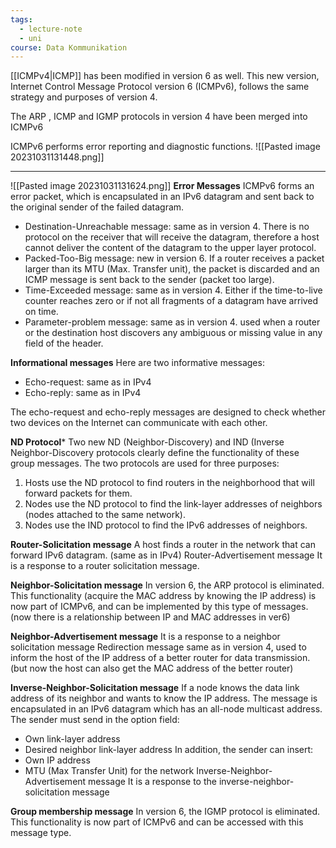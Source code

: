 ```yaml
---
tags:
  - lecture-note
  - uni
course: Data Kommunikation
---
```

[[ICMPv4|ICMP]] has been modified in version 6 as well. This new version, Internet Control Message Protocol version 6 (ICMPv6), follows the same strategy and purposes of version 4. 

The ARP , ICMP and IGMP protocols in version 4 have been merged into ICMPv6

ICMPv6 performs error reporting and diagnostic functions.
![[Pasted image 20231031131448.png]]

***
![[Pasted image 20231031131624.png]]
**Error Messages**
ICMPv6 forms an error packet, which is encapsulated in an IPv6 datagram and sent back to the original sender of the failed datagram.
* Destination-Unreachable message: same as in version 4. There is no protocol on the receiver that will receive the datagram, therefore a host cannot deliver the content of the datagram to the upper layer protocol.
* Packed-Too-Big message: new in version 6. If a router receives a packet larger than its MTU (Max. Transfer unit), the packet is discarded and an ICMP message is sent back to the sender (packet too large).
* Time-Exceeded message: same as in version 4. Either if the time-to-live counter reaches zero or if not all fragments of a datagram have arrived on time.
* Parameter-problem message: same as in version 4. used when a router or the destination host discovers any ambiguous or missing value in any field of the header.

**Informational messages**
Here are two informative messages:
* Echo-request: same as in IPv4
* Echo-reply: same as in IPv4

The echo-request and echo-reply messages are designed to check whether two devices on the Internet can communicate with each other.

**ND Protocol***
Two new ND (Neighbor-Discovery) and IND (Inverse Neighbor-Discovery protocols clearly define the functionality of these group messages. The two protocols are used for three purposes:
1. Hosts use the ND protocol to find routers in the neighborhood that will forward packets for them.
2. Nodes use the ND protocol to find the link-layer addresses of neighbors (nodes attached to the same network).
3. Nodes use the IND protocol to find the IPv6 addresses of neighbors. 


**Router-Solicitation message**
A host finds a router in the network that can forward IPv6 datagram. (same as in IPv4)
Router-Advertisement message
It is a response to a router solicitation message.

**Neighbor-Solicitation message**
In version 6, the ARP protocol is eliminated. This functionality (acquire the MAC address by knowing the IP address) is now part of ICMPv6, and can be implemented by this type of messages. (now there is a relationship between IP and MAC addresses in ver6) 

**Neighbor-Advertisement message** It is a response to a neighbor solicitation message Redirection message same as in version 4, used to inform the host of the IP address of a better router for data transmission. (but now the host can also get the MAC address of the better router) 

**Inverse-Neighbor-Solicitation message**
If a node knows the data link address of its neighbor and wants to know the IP address. The message is encapsulated in an IPv6 datagram which has an all-node multicast address. The sender must send in the option field:
* Own link-layer address
* Desired neighbor link-layer address In addition, the sender can insert:
* Own IP address
* MTU (Max Transfer Unit) for the network Inverse-Neighbor-Advertisement message It is a response to the inverse-neighbor-solicitation message 

**Group membership message**
In version 6, the IGMP protocol is eliminated. This functionality is now part of ICMPv6 and can be accessed with this message type.